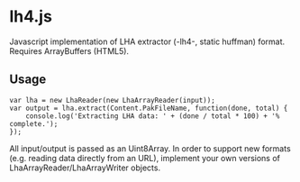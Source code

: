 lh4.js
======
Javascript implementation of LHA extractor (-lh4-, static huffman) format. Requires ArrayBuffers (HTML5).

Usage
------

    var lha = new LhaReader(new LhaArrayReader(input));
    var output = lha.extract(Content.PakFileName, function(done, total) {
	    console.log('Extracting LHA data: ' + (done / total * 100) + '% complete.');
    });

All input/output is passed as an Uint8Array. In order to support new formats (e.g. reading data directly from an URL), implement your own versions of LhaArrayReader/LhaArrayWriter objects. 


